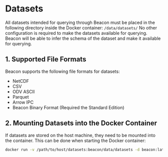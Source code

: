 # Datasets

All datasets intended for querying through Beacon must be placed in the following directory inside the Docker container: `/data/datasets/`
No other configuration is required to make the datasets available for querying. Beacon will be able to infer the schema of the dataset and make it available for querying.

## 1. Supported File Formats

Beacon supports the following file formats for datasets:

- NetCDF
- CSV
- ODV ASCII
- Parquet
- Arrow IPC
- Beacon Binary Format (Required the Standard Edition)

## 2. Mounting Datasets into the Docker Container

If datasets are stored on the host machine, they need to be mounted into the container. This can be done when starting the Docker container:

```sh
docker run -v /path/to/host/datasets:beacon/data/datasets -d beacon:latest
```

